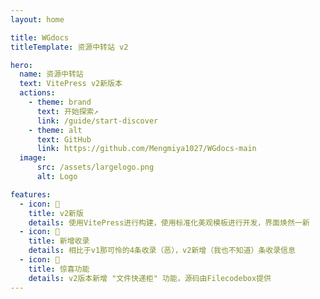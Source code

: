 ```yaml
---
layout: home

title: WGdocs
titleTemplate: 资源中转站 v2

hero:
  name: 资源中转站
  text: VitePress v2新版本
  actions:
    - theme: brand
      text: 开始探索↗
      link: /guide/start-discover
    - theme: alt
      text: GitHub
      link: https://github.com/Mengmiya1027/WGdocs-main
  image:
      src: /assets/largelogo.png
      alt: Logo

features:
  - icon: 📝
    title: v2新版
    details: 使用VitePress进行构建，使用标准化美观模板进行开发，界面焕然一新
  - icon: 💖
    title: 新增收录
    details: 相比于v1那可怜的4条收录（恶），v2新增（我也不知道）条收录信息
  - icon: 🚀
    title: 惊喜功能
    details: v2版本新增 "文件快递柜" 功能，源码由Filecodebox提供
---
```

<Confetti />

<UpdateLogPopup />